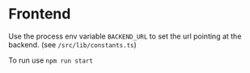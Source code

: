 # Frontend
Use the process env variable `BACKEND_URL` to set the url pointing at the backend. (see `/src/lib/constants.ts`)

To run use `npm run start`
